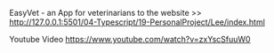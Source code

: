 EasyVet - an App for veterinarians
to the website >> 
http://127.0.0.1:5501/04-Typescript/19-PersonalProject/Lee/index.html

Youtube Video
https://www.youtube.com/watch?v=zxYscSfuuW0